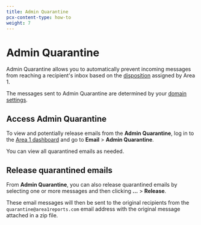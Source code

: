 ```yaml
---
title: Admin Quarantine
pcx-content-type: how-to
weight: 7
---
```


# Admin Quarantine

Admin Quarantine allows you to automatically prevent incoming messages from reaching a recipient's inbox based on the [disposition](/email-security/reference/dispositions-and-attributes/) assigned by Area 1.

The messages sent to Admin Quarantine are determined by your [domain settings](/email-security/email-configuration/domains-and-routing/domains/).

## Access Admin Quarantine

To view and potentially release emails from the **Admin Quarantine**, log in to the [Area 1 dashboard](https://horizon.area1security.com/) and go to **Email** > **Admin Quarantine**.

You can view all quarantined emails as needed.

## Release quarantined emails

From **Admin Quarantine**, you can also release quarantined emails by selecting one or more messages and then clicking **...** > **Release**.

These email messages will then be sent to the original recipients from the `quarantine@area1reports.com` email address with the original message attached in a zip file.
